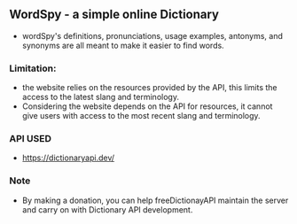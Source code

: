 ## WordSpy - a simple online Dictionary
- wordSpy's definitions, pronunciations, usage examples, antonyms, and synonyms are all meant to make it easier to find words.


### Limitation:
- the website relies on the resources provided by the API, this limits the access to the latest slang and terminology.
- Considering the website depends on the API for resources, it cannot give users with access to the most recent slang and terminology.


### API USED
- https://dictionaryapi.dev/ 


### Note
- By making a donation, you can help freeDictionayAPI maintain the server and carry on with Dictionary API development.


